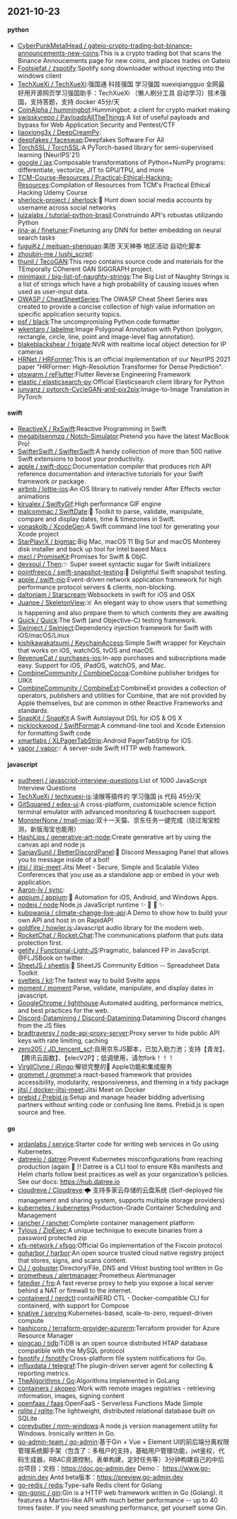 ## 2021-10-23

#### python
* [CyberPunkMetalHead / gateio-crypto-trading-bot-binance-announcements-new-coins](https://github.com/CyberPunkMetalHead/gateio-crypto-trading-bot-binance-announcements-new-coins):This is a crypto trading bot that scans the Binance Annoucements page for new coins, and places trades on Gateio
* [Footsiefat / zspotify](https://github.com/Footsiefat/zspotify):Spotify song downloader without injecting into the windows client
* [TechXueXi / TechXueXi](https://github.com/TechXueXi/TechXueXi):强国通 科技强国 学习强国 xuexiqiangguo 全网最好用开源网页学习强国助手：TechXueXi （懒人刷分工具 自动学习）技术强国，支持答题，支持 docker 45分/天
* [CoinAlpha / hummingbot](https://github.com/CoinAlpha/hummingbot):Hummingbot: a client for crypto market making
* [swisskyrepo / PayloadsAllTheThings](https://github.com/swisskyrepo/PayloadsAllTheThings):A list of useful payloads and bypass for Web Application Security and Pentest/CTF
* [liaoxiong3x / DeepCreamPy](https://github.com/liaoxiong3x/DeepCreamPy):
* [deepfakes / faceswap](https://github.com/deepfakes/faceswap):Deepfakes Software For All
* [TorchSSL / TorchSSL](https://github.com/TorchSSL/TorchSSL):A PyTorch-based library for semi-supervised learning (NeurIPS'21)
* [google / jax](https://github.com/google/jax):Composable transformations of Python+NumPy programs: differentiate, vectorize, JIT to GPU/TPU, and more
* [TCM-Course-Resources / Practical-Ethical-Hacking-Resources](https://github.com/TCM-Course-Resources/Practical-Ethical-Hacking-Resources):Compilation of Resources from TCM's Practical Ethical Hacking Udemy Course
* [sherlock-project / sherlock](https://github.com/sherlock-project/sherlock):🔎
Hunt down social media accounts by username across social networks
* [luizalabs / tutorial-python-brasil](https://github.com/luizalabs/tutorial-python-brasil):Construindo API's robustas utilizando Python
* [jina-ai / finetuner](https://github.com/jina-ai/finetuner):Finetuning any DNN for better embedding on neural search tasks
* [fuguiKz / meituan-shenquan](https://github.com/fuguiKz/meituan-shenquan):美团 天天神券 地区活动 自动化脚本
* [zhoubin-me / lushi_script](https://github.com/zhoubin-me/lushi_script):
* [thunil / TecoGAN](https://github.com/thunil/TecoGAN):This repo contains source code and materials for the TEmporally COherent GAN SIGGRAPH project.
* [minimaxir / big-list-of-naughty-strings](https://github.com/minimaxir/big-list-of-naughty-strings):The Big List of Naughty Strings is a list of strings which have a high probability of causing issues when used as user-input data.
* [OWASP / CheatSheetSeries](https://github.com/OWASP/CheatSheetSeries):The OWASP Cheat Sheet Series was created to provide a concise collection of high value information on specific application security topics.
* [psf / black](https://github.com/psf/black):The uncompromising Python code formatter
* [wkentaro / labelme](https://github.com/wkentaro/labelme):Image Polygonal Annotation with Python (polygon, rectangle, circle, line, point and image-level flag annotation).
* [blakeblackshear / frigate](https://github.com/blakeblackshear/frigate):NVR with realtime local object detection for IP cameras
* [HRNet / HRFormer](https://github.com/HRNet/HRFormer):This is an official implementation of our NeurIPS 2021 paper "HRFormer: High-Resolution Transformer for Dense Prediction".
* [ptswarm / reFlutter](https://github.com/ptswarm/reFlutter):Flutter Reverse Engineering Framework
* [elastic / elasticsearch-py](https://github.com/elastic/elasticsearch-py):Official Elasticsearch client library for Python
* [junyanz / pytorch-CycleGAN-and-pix2pix](https://github.com/junyanz/pytorch-CycleGAN-and-pix2pix):Image-to-Image Translation in PyTorch

#### swift
* [ReactiveX / RxSwift](https://github.com/ReactiveX/RxSwift):Reactive Programming in Swift
* [megabitsenmzq / Notch-Simulator](https://github.com/megabitsenmzq/Notch-Simulator):Pretend you have the latest MacBook Pro!
* [SwifterSwift / SwifterSwift](https://github.com/SwifterSwift/SwifterSwift):A handy collection of more than 500 native Swift extensions to boost your productivity.
* [apple / swift-docc](https://github.com/apple/swift-docc):Documentation compiler that produces rich API reference documentation and interactive tutorials for your Swift framework or package.
* [airbnb / lottie-ios](https://github.com/airbnb/lottie-ios):An iOS library to natively render After Effects vector animations
* [kirualex / SwiftyGif](https://github.com/kirualex/SwiftyGif):High performance GIF engine
* [malcommac / SwiftDate](https://github.com/malcommac/SwiftDate):🐔
Toolkit to parse, validate, manipulate, compare and display dates, time & timezones in Swift.
* [yonaskolb / XcodeGen](https://github.com/yonaskolb/XcodeGen):A Swift command line tool for generating your Xcode project
* [StarPlayrX / bigmac](https://github.com/StarPlayrX/bigmac):Big Mac, macOS 11 Big Sur and macOS Monterey disk installer and back up tool for Intel based Macs
* [mxcl / PromiseKit](https://github.com/mxcl/PromiseKit):Promises for Swift & ObjC.
* [devxoul / Then](https://github.com/devxoul/Then):✨
Super sweet syntactic sugar for Swift initializers
* [pointfreeco / swift-snapshot-testing](https://github.com/pointfreeco/swift-snapshot-testing):📸
Delightful Swift snapshot testing.
* [apple / swift-nio](https://github.com/apple/swift-nio):Event-driven network application framework for high performance protocol servers & clients, non-blocking.
* [daltoniam / Starscream](https://github.com/daltoniam/Starscream):Websockets in swift for iOS and OSX
* [Juanpe / SkeletonView](https://github.com/Juanpe/SkeletonView):☠️
An elegant way to show users that something is happening and also prepare them to which contents they are awaiting
* [Quick / Quick](https://github.com/Quick/Quick):The Swift (and Objective-C) testing framework.
* [Swinject / Swinject](https://github.com/Swinject/Swinject):Dependency injection framework for Swift with iOS/macOS/Linux
* [kishikawakatsumi / KeychainAccess](https://github.com/kishikawakatsumi/KeychainAccess):Simple Swift wrapper for Keychain that works on iOS, watchOS, tvOS and macOS.
* [RevenueCat / purchases-ios](https://github.com/RevenueCat/purchases-ios):In-app purchases and subscriptions made easy. Support for iOS, iPadOS, watchOS, and Mac.
* [CombineCommunity / CombineCocoa](https://github.com/CombineCommunity/CombineCocoa):Combine publisher bridges for UIKit
* [CombineCommunity / CombineExt](https://github.com/CombineCommunity/CombineExt):CombineExt provides a collection of operators, publishers and utilities for Combine, that are not provided by Apple themselves, but are common in other Reactive Frameworks and standards.
* [SnapKit / SnapKit](https://github.com/SnapKit/SnapKit):A Swift Autolayout DSL for iOS & OS X
* [nicklockwood / SwiftFormat](https://github.com/nicklockwood/SwiftFormat):A command-line tool and Xcode Extension for formatting Swift code
* [xmartlabs / XLPagerTabStrip](https://github.com/xmartlabs/XLPagerTabStrip):Android PagerTabStrip for iOS.
* [vapor / vapor](https://github.com/vapor/vapor):💧
A server-side Swift HTTP web framework.

#### javascript
* [sudheerj / javascript-interview-questions](https://github.com/sudheerj/javascript-interview-questions):List of 1000 JavaScript Interview Questions
* [TechXueXi / techxuexi-js](https://github.com/TechXueXi/techxuexi-js):油猴等插件的 学习强国 js 代码 45分/天
* [GitSquared / edex-ui](https://github.com/GitSquared/edex-ui):A cross-platform, customizable science fiction terminal emulator with advanced monitoring & touchscreen support.
* [MonsterNone / tmall-miao](https://github.com/MonsterNone/tmall-miao):双十一天猫、京东任务一键完成（绕过淘宝检测，新版淘宝也能用）
* [HashLips / generative-art-node](https://github.com/HashLips/generative-art-node):Create generative art by using the canvas api and node js
* [SanjaySunil / BetterDiscordPanel](https://github.com/SanjaySunil/BetterDiscordPanel):💬
Discord Messaging Panel that allows you to message inside of a bot!
* [jitsi / jitsi-meet](https://github.com/jitsi/jitsi-meet):Jitsi Meet - Secure, Simple and Scalable Video Conferences that you use as a standalone app or embed in your web application.
* [Aaron-lv / sync](https://github.com/Aaron-lv/sync):
* [appium / appium](https://github.com/appium/appium):📱
Automation for iOS, Android, and Windows Apps.
* [nodejs / node](https://github.com/nodejs/node):Node.js JavaScript runtime
✨
🐢
🚀
✨
* [kubowania / climate-change-live-api](https://github.com/kubowania/climate-change-live-api):A Demo to show how to build your own API and host in on RapidAPI
* [goldfire / howler.js](https://github.com/goldfire/howler.js):Javascript audio library for the modern web.
* [RocketChat / Rocket.Chat](https://github.com/RocketChat/Rocket.Chat):The communications platform that puts data protection first.
* [getify / Functional-Light-JS](https://github.com/getify/Functional-Light-JS):Pragmatic, balanced FP in JavaScript. @FLJSBook on twitter.
* [SheetJS / sheetjs](https://github.com/SheetJS/sheetjs):📗
SheetJS Community Edition -- Spreadsheet Data Toolkit
* [sveltejs / kit](https://github.com/sveltejs/kit):The fastest way to build Svelte apps
* [moment / moment](https://github.com/moment/moment):Parse, validate, manipulate, and display dates in javascript.
* [GoogleChrome / lighthouse](https://github.com/GoogleChrome/lighthouse):Automated auditing, performance metrics, and best practices for the web.
* [Discord-Datamining / Discord-Datamining](https://github.com/Discord-Datamining/Discord-Datamining):Datamining Discord changes from the JS files
* [bradtraversy / node-api-proxy-server](https://github.com/bradtraversy/node-api-proxy-server):Proxy server to hide public API keys with rate limiting, caching
* [zero205 / JD_tencent_scf](https://github.com/zero205/JD_tencent_scf):自用京东JS脚本，已加入助力池；支持【青龙】、【腾讯云函数】、【elecV2P】；低调使用，请勿fork！！！
* [VirgilClyne / iRingo](https://github.com/VirgilClyne/iRingo):解锁完整的 Apple功能和集成服务
* [grommet / grommet](https://github.com/grommet/grommet):a react-based framework that provides accessibility, modularity, responsiveness, and theming in a tidy package
* [jitsi / docker-jitsi-meet](https://github.com/jitsi/docker-jitsi-meet):Jitsi Meet on Docker
* [prebid / Prebid.js](https://github.com/prebid/Prebid.js):Setup and manage header bidding advertising partners without writing code or confusing line items. Prebid.js is open source and free.

#### go
* [ardanlabs / service](https://github.com/ardanlabs/service):Starter code for writing web services in Go using Kubernetes.
* [datreeio / datree](https://github.com/datreeio/datree):Prevent Kubernetes misconfigurations from reaching production (again
😤
)! Datree is a CLI tool to ensure K8s manifests and Helm charts follow best practices as well as your organization’s policies. See our docs: https://hub.datree.io
* [cloudreve / Cloudreve](https://github.com/cloudreve/Cloudreve):🌩
支持多家云存储的云盘系统 (Self-deployed file management and sharing system, supports multiple storage providers)
* [kubernetes / kubernetes](https://github.com/kubernetes/kubernetes):Production-Grade Container Scheduling and Management
* [rancher / rancher](https://github.com/rancher/rancher):Complete container management platform
* [Tylous / ZipExec](https://github.com/Tylous/ZipExec):A unique technique to execute binaries from a password protected zip
* [xfs-network / xfsgo](https://github.com/xfs-network/xfsgo):Official Go implementation of the Fixcoin protocol
* [goharbor / harbor](https://github.com/goharbor/harbor):An open source trusted cloud native registry project that stores, signs, and scans content.
* [OJ / gobuster](https://github.com/OJ/gobuster):Directory/File, DNS and VHost busting tool written in Go
* [prometheus / alertmanager](https://github.com/prometheus/alertmanager):Prometheus Alertmanager
* [fatedier / frp](https://github.com/fatedier/frp):A fast reverse proxy to help you expose a local server behind a NAT or firewall to the internet.
* [containerd / nerdctl](https://github.com/containerd/nerdctl):contaiNERD CTL - Docker-compatible CLI for containerd, with support for Compose
* [knative / serving](https://github.com/knative/serving):Kubernetes-based, scale-to-zero, request-driven compute
* [hashicorp / terraform-provider-azurerm](https://github.com/hashicorp/terraform-provider-azurerm):Terraform provider for Azure Resource Manager
* [pingcap / tidb](https://github.com/pingcap/tidb):TiDB is an open source distributed HTAP database compatible with the MySQL protocol
* [fsnotify / fsnotify](https://github.com/fsnotify/fsnotify):Cross-platform file system notifications for Go.
* [influxdata / telegraf](https://github.com/influxdata/telegraf):The plugin-driven server agent for collecting & reporting metrics.
* [TheAlgorithms / Go](https://github.com/TheAlgorithms/Go):Algorithms Implemented in GoLang
* [containers / skopeo](https://github.com/containers/skopeo):Work with remote images registries - retrieving information, images, signing content
* [openfaas / faas](https://github.com/openfaas/faas):OpenFaaS - Serverless Functions Made Simple
* [rqlite / rqlite](https://github.com/rqlite/rqlite):The lightweight, distributed relational database built on SQLite
* [coreybutler / nvm-windows](https://github.com/coreybutler/nvm-windows):A node.js version management utility for Windows. Ironically written in Go.
* [go-admin-team / go-admin](https://github.com/go-admin-team/go-admin):基于Gin + Vue + Element UI的前后端分离权限管理系统脚手架（包含了：多租户的支持，基础用户管理功能，jwt鉴权，代码生成器，RBAC资源控制，表单构建，定时任务等）3分钟构建自己的中后台项目；文档：https://doc.go-admin.dev Demo： https://www.go-admin.dev Antd beta版本：https://preview.go-admin.dev
* [go-redis / redis](https://github.com/go-redis/redis):Type-safe Redis client for Golang
* [gin-gonic / gin](https://github.com/gin-gonic/gin):Gin is a HTTP web framework written in Go (Golang). It features a Martini-like API with much better performance -- up to 40 times faster. If you need smashing performance, get yourself some Gin.
